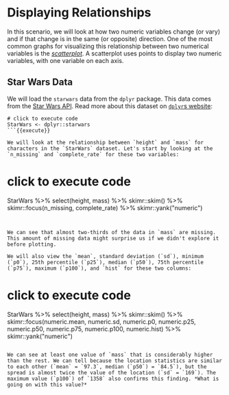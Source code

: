 # Displaying Relationships

In this scenario, we will look at how two numeric variables change (or vary) and if that change is in the same (or opposite) direction. One of the most common graphs for visualizing this relationship between two numerical variables is the [_scatterplot_](https://en.wikipedia.org/wiki/Scatter_plot). A scatterplot uses points to display two numeric variables, with one variable on each axis.

## Star Wars Data

We will load the `starwars` data from the `dplyr` package. This data comes from the [Star Wars API](https://swapi.dev/). Read more about this dataset on [`dplyr`s website](https://dplyr.tidyverse.org/reference/starwars.html):

```
# click to execute code
StarWars <- dplyr::starwars
```{{execute}}

We will look at the relationship between `height` and `mass` for characters in the `StarWars` dataset. Let's start by looking at the `n_missing` and `complete_rate` for these two variables:

```
# click to execute code
StarWars %>%
  select(height, mass) %>%
  skimr::skim() %>%
  skimr::focus(n_missing, complete_rate) %>%
  skimr::yank("numeric")
```{{execute}}


We can see that almost two-thirds of the data in `mass` are missing. This amount of missing data might surprise us if we didn't explore it before plotting.

We will also view the `mean`, standard deviation (`sd`), minimum (`p0`), 25th percentile (`p25`), median (`p50`), 75th percentile (`p75`), maximum (`p100`), and `hist` for these two columns:

```
# click to execute code
StarWars %>%
  select(height, mass) %>%
  skimr::skim() %>%
    skimr::focus(numeric.mean, numeric.sd,
                 numeric.p0, numeric.p25,
                 numeric.p50, numeric.p75,
                 numeric.p100, numeric.hist) %>%
  skimr::yank("numeric")
```{{execute}}

We can see at least one value of `mass` that is considerably higher than the rest. We can tell because the location statistics are similar to each other (`mean` = `97.3`, median (`p50`) = `84.5`), but the spread is almost twice the value of the location (`sd` = `169`). The maximum value (`p100`) of `1358` also confirms this finding. *What is going on with this value?*
